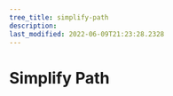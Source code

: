 ```yaml
---
tree_title: simplify-path
description: 
last_modified: 2022-06-09T21:23:28.2328
---
```


# Simplify Path
